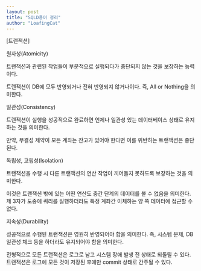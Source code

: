 ```yaml
---
layout: post
title: "SQLD용어 정리"
author: "LoafingCat"
---
```


[트랜잭션]


원자성(Atomicity)

트랜잭션과 관련된 작업들이 부분적으로 실행되다가 중단되지 않는 것을 보장하는 능력이다.

트랜잭션이 DB에 모두 반영되거나 전혀 반영되지 않거나이다. 즉, All or Nothing을 의미한다.

일관성(Consistency)

트랜잭션이 실행을 성공적으로 완료하면 언제나 일관성 있는 데이터베이스 상태로 유지하는 것을 의미한다.

만약, 무결성 제약이 모든 계좌는 잔고가 있어야 한다면 이를 위반하는 트랜잭션은 중단된다.

독립성, 고립성(Isolation)

트랜잭션을 수행 시 다른 트랜잭션의 연산 작업이 끼어들지 못하도록 보장하는 것을 의미한다.

이것은 트랜잭션 밖에 있는 어떤 연산도 중간 단계의 데이터를 볼 수 없음을 의미한다. 제 3자가 도중에 쿼리를 실행하더라도 특정 계좌간 이체하는 양 쪽 데이터에 접근할 수 없다.

지속성(Durability)

성공적으로 수행된 트랜잭션은 영원히 반영되어야 함을 의미한다. 즉, 시스템 문제, DB 일관성 체크 등을 하더라도 유지되어야 함을 의미한다. 

전형적으로 모든 트랜잭션은 로그로 남고 시스템 장애 발생 전 상태로 되돌릴 수 있다. 트랜잭션은 로그에 모든 것이 저장된 후에만 commit 상태로 간주될 수 있다.